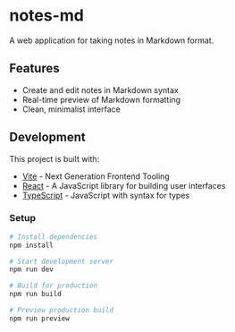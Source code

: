 # notes-md
A web application for taking notes in Markdown format.

## Features
- Create and edit notes in Markdown syntax
- Real-time preview of Markdown formatting
- Clean, minimalist interface

## Development
This project is built with:
- [Vite](https://vitejs.dev/) - Next Generation Frontend Tooling
- [React](https://reactjs.org/) - A JavaScript library for building user interfaces
- [TypeScript](https://www.typescriptlang.org/) - JavaScript with syntax for types

### Setup
```bash
# Install dependencies
npm install

# Start development server
npm run dev

# Build for production
npm run build

# Preview production build
npm run preview
```
